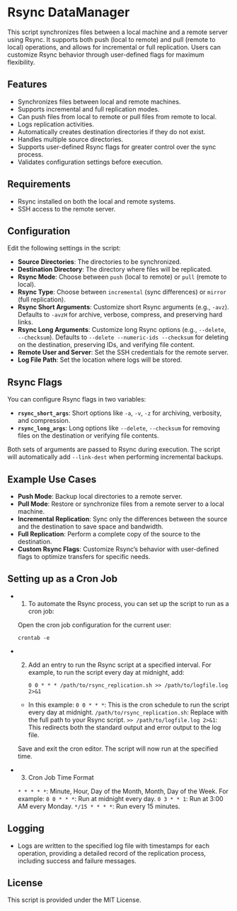 # Rsync DataManager

This script synchronizes files between a local machine and a remote server using Rsync. It supports both push (local to remote) and pull (remote to local) operations, and allows for incremental or full replication. Users can customize Rsync behavior through user-defined flags for maximum flexibility.

## Features

- Synchronizes files between local and remote machines.
- Supports incremental and full replication modes.
- Can push files from local to remote or pull files from remote to local.
- Logs replication activities.
- Automatically creates destination directories if they do not exist.
- Handles multiple source directories.
- Supports user-defined Rsync flags for greater control over the sync process.
- Validates configuration settings before execution.

## Requirements

- Rsync installed on both the local and remote systems.
- SSH access to the remote server.

## Configuration

Edit the following settings in the script:

- **Source Directories**: The directories to be synchronized.
- **Destination Directory**: The directory where files will be replicated.
- **Rsync Mode**: Choose between `push` (local to remote) or `pull` (remote to local).
- **Rsync Type**: Choose between `incremental` (sync differences) or `mirror` (full replication).
- **Rsync Short Arguments**: Customize short Rsync arguments (e.g., `-avz`). Defaults to `-avzH` for archive, verbose, compress, and preserving hard links.
- **Rsync Long Arguments**: Customize long Rsync options (e.g., `--delete`, `--checksum`). Defaults to `--delete --numeric-ids --checksum` for deleting on the destination, preserving IDs, and verifying file content.
- **Remote User and Server**: Set the SSH credentials for the remote server.
- **Log File Path**: Set the location where logs will be stored.

## Rsync Flags

You can configure Rsync flags in two variables:

- **`rsync_short_args`**: Short options like `-a`, `-v`, `-z` for archiving, verbosity, and compression.
- **`rsync_long_args`**: Long options like `--delete`, `--checksum` for removing files on the destination or verifying file contents.

Both sets of arguments are passed to Rsync during execution. The script will automatically add `--link-dest` when performing incremental backups.

## Example Use Cases

- **Push Mode**: Backup local directories to a remote server.
- **Pull Mode**: Restore or synchronize files from a remote server to a local machine.
- **Incremental Replication**: Sync only the differences between the source and the destination to save space and bandwidth.
- **Full Replication**: Perform a complete copy of the source to the destination.
- **Custom Rsync Flags**: Customize Rsync’s behavior with user-defined flags to optimize transfers for specific needs.

## Setting up as a Cron Job

- 1. To automate the Rsync process, you can set up the script to run as a cron job:

    Open the cron job configuration for the current user:
    
    `crontab -e`

- 2. Add an entry to run the Rsync script at a specified interval. For example, to run the script every day at midnight, add:
  
     `0 0 * * * /path/to/rsync_replication.sh >> /path/to/logfile.log 2>&1`

    - In this example:
        `0 0 * * *`: This is the cron schedule to run the script every day at midnight.
        `/path/to/rsync_replication.sh`: Replace with the full path to your Rsync script.
        `>> /path/to/logfile.log 2>&1`: This redirects both the standard output and error output to the log file.

    Save and exit the cron editor. The script will now run at the specified time.

- 3. Cron Job Time Format

    `* * * * *`: Minute, Hour, Day of the Month, Month, Day of the Week.
    For example:
        `0 0 * * *`: Run at midnight every day.
        `0 3 * * 1`: Run at 3:00 AM every Monday.
        `*/15 * * * *`: Run every 15 minutes.

## Logging

- Logs are written to the specified log file with timestamps for each operation, providing a detailed record of the replication process, including success and failure messages.

## License

This script is provided under the MIT License.

